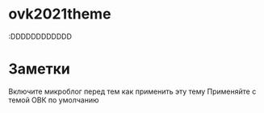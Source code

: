 # ovk2021theme
:DDDDDDDDDDDD

# Заметки
Включите микроблог перед тем как применить эту тему
Применяйте с темой ОВК по умолчанию
